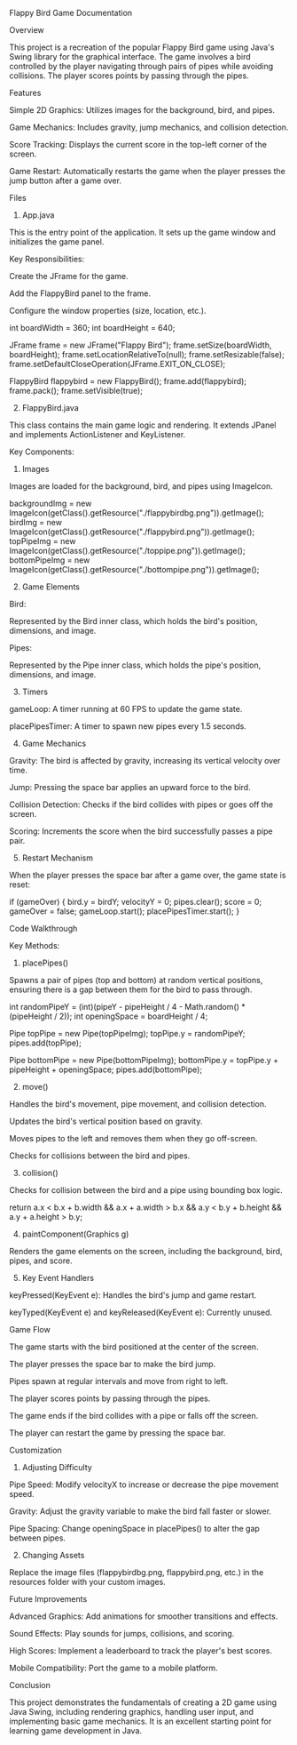 Flappy Bird Game Documentation

Overview

This project is a recreation of the popular Flappy Bird game using Java's Swing library for the graphical interface. The game involves a bird controlled by the player navigating through pairs of pipes while avoiding collisions. The player scores points by passing through the pipes.

Features

Simple 2D Graphics: Utilizes images for the background, bird, and pipes.

Game Mechanics: Includes gravity, jump mechanics, and collision detection.

Score Tracking: Displays the current score in the top-left corner of the screen.

Game Restart: Automatically restarts the game when the player presses the jump button after a game over.

Files

1. App.java

This is the entry point of the application. It sets up the game window and initializes the game panel.

Key Responsibilities:

Create the JFrame for the game.

Add the FlappyBird panel to the frame.

Configure the window properties (size, location, etc.).

int boardWidth = 360;
int boardHeight = 640;

JFrame frame = new JFrame("Flappy Bird");
frame.setSize(boardWidth, boardHeight);
frame.setLocationRelativeTo(null);
frame.setResizable(false);
frame.setDefaultCloseOperation(JFrame.EXIT_ON_CLOSE);

FlappyBird flappybird = new FlappyBird();
frame.add(flappybird);
frame.pack();
frame.setVisible(true);

2. FlappyBird.java

This class contains the main game logic and rendering. It extends JPanel and implements ActionListener and KeyListener.

Key Components:

1. Images

Images are loaded for the background, bird, and pipes using ImageIcon.

backgroundImg = new ImageIcon(getClass().getResource("./flappybirdbg.png")).getImage();
birdImg = new ImageIcon(getClass().getResource("./flappybird.png")).getImage();
topPipeImg = new ImageIcon(getClass().getResource("./toppipe.png")).getImage();
bottomPipeImg = new ImageIcon(getClass().getResource("./bottompipe.png")).getImage();

2. Game Elements

Bird:

Represented by the Bird inner class, which holds the bird's position, dimensions, and image.

Pipes:

Represented by the Pipe inner class, which holds the pipe's position, dimensions, and image.

3. Timers

gameLoop: A timer running at 60 FPS to update the game state.

placePipesTimer: A timer to spawn new pipes every 1.5 seconds.

4. Game Mechanics

Gravity: The bird is affected by gravity, increasing its vertical velocity over time.

Jump: Pressing the space bar applies an upward force to the bird.

Collision Detection: Checks if the bird collides with pipes or goes off the screen.

Scoring: Increments the score when the bird successfully passes a pipe pair.

5. Restart Mechanism

When the player presses the space bar after a game over, the game state is reset:

if (gameOver) {
    bird.y = birdY;
    velocityY = 0;
    pipes.clear();
    score = 0;
    gameOver = false;
    gameLoop.start();
    placePipesTimer.start();
}

Code Walkthrough

Key Methods:

1. placePipes()

Spawns a pair of pipes (top and bottom) at random vertical positions, ensuring there is a gap between them for the bird to pass through.

int randomPipeY = (int)(pipeY - pipeHeight / 4 - Math.random() * (pipeHeight / 2));
int openingSpace = boardHeight / 4;

Pipe topPipe = new Pipe(topPipeImg);
topPipe.y = randomPipeY;
pipes.add(topPipe);

Pipe bottomPipe = new Pipe(bottomPipeImg);
bottomPipe.y = topPipe.y + pipeHeight + openingSpace;
pipes.add(bottomPipe);

2. move()

Handles the bird's movement, pipe movement, and collision detection.

Updates the bird's vertical position based on gravity.

Moves pipes to the left and removes them when they go off-screen.

Checks for collisions between the bird and pipes.

3. collision()

Checks for collision between the bird and a pipe using bounding box logic.

return a.x < b.x + b.width &&
       a.x + a.width > b.x &&
       a.y < b.y + b.height &&
       a.y + a.height > b.y;

4. paintComponent(Graphics g)

Renders the game elements on the screen, including the background, bird, pipes, and score.

5. Key Event Handlers

keyPressed(KeyEvent e): Handles the bird's jump and game restart.

keyTyped(KeyEvent e) and keyReleased(KeyEvent e): Currently unused.

Game Flow

The game starts with the bird positioned at the center of the screen.

The player presses the space bar to make the bird jump.

Pipes spawn at regular intervals and move from right to left.

The player scores points by passing through the pipes.

The game ends if the bird collides with a pipe or falls off the screen.

The player can restart the game by pressing the space bar.

Customization

1. Adjusting Difficulty

Pipe Speed: Modify velocityX to increase or decrease the pipe movement speed.

Gravity: Adjust the gravity variable to make the bird fall faster or slower.

Pipe Spacing: Change openingSpace in placePipes() to alter the gap between pipes.

2. Changing Assets

Replace the image files (flappybirdbg.png, flappybird.png, etc.) in the resources folder with your custom images.

Future Improvements

Advanced Graphics: Add animations for smoother transitions and effects.

Sound Effects: Play sounds for jumps, collisions, and scoring.

High Scores: Implement a leaderboard to track the player's best scores.

Mobile Compatibility: Port the game to a mobile platform.

Conclusion

This project demonstrates the fundamentals of creating a 2D game using Java Swing, including rendering graphics, handling user input, and implementing basic game mechanics. It is an excellent starting point for learning game development in Java.


